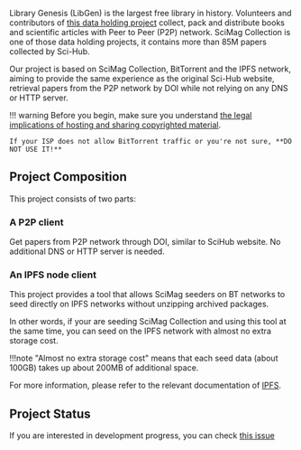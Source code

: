 Library Genesis (LibGen) is the largest free library in history.
Volunteers and contributors of [this data holding project](https://www.reddit.com/r/libgen/comments/eo0y2c/library_genesis_project_update_25_million_books/) collect,
pack and distribute books and scientific articles with Peer to Peer (P2P) network.
SciMag Collection is one of those data holding projects, it contains more than 85M papers collected by Sci-Hub.

Our project is based on SciMag Collection, BitTorrent and the IPFS network,
aiming to provide the same experience as the original Sci-Hub website,
retrieval papers from the P2P network by DOI while not relying on any DNS or HTTP server.

<!-- prettier-ignore -->
!!! warning
    Before you begin, make sure you understand [the legal implications of hosting and sharing copyrighted material](https://www.nolo.com/legal-encyclopedia/what-to-do-if-your-named-bit-torrent-lawsuit.html).

    If your ISP does not allow BitTorrent traffic or you're not sure, **DO NOT USE IT!**

## Project Composition

This project consists of two parts:

### A P2P client

Get papers from P2P network through DOI, similar to SciHub website. No additional DNS or HTTP server is needed.

### An IPFS node client

This project provides a tool that allows SciMag seeders on BT networks to seed directly on IPFS networks without unzipping archived packages.

In other words, if your are seeding SciMag Collection and using this tool at the same time, you can seed on the IPFS network with almost no extra storage cost.

<!-- prettier-ignore -->
!!!note
"Almost no extra storage cost" means that each seed data (about 100GB) takes up about 200MB of additional space.

For more information, please refer to the relevant documentation of [IPFS](./ipfs.md).

## Project Status

If you are interested in development progress, you can check [this issue](https://github.com/sci-hub-p2p/sci-hub-p2p/issues/2)
